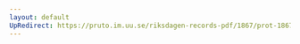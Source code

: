```yaml
---
layout: default
UpRedirect: https://pruto.im.uu.se/riksdagen-records-pdf/1867/prot-1867--ak--327/prot-1867--ak--327_025.pdf
---
```

